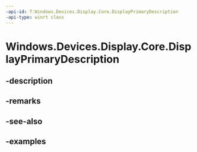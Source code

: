 ```yaml
---
-api-id: T:Windows.Devices.Display.Core.DisplayPrimaryDescription
-api-type: winrt class
---
```


<!-- Class syntax.
public class DisplayPrimaryDescription 
-->

# Windows.Devices.Display.Core.DisplayPrimaryDescription

## -description

## -remarks

## -see-also

## -examples

